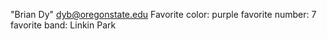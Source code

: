 "Brian Dy" 
dyb@oregonstate.edu
Favorite color: purple
favorite number: 7
favorite band: Linkin Park
